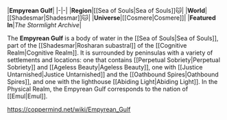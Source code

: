 |**Empyrean Gulf**|
|-|-|
|**Region**|[[Sea of Souls\|Sea of Souls]]🐱︎|
|**World**|[[Shadesmar\|Shadesmar]]🐱︎|
|**Universe**|[[Cosmere\|Cosmere]]|
|**Featured In**|*The Stormlight Archive*|

The **Empyrean Gulf** is a body of water in the [[Sea of Souls\|Sea of Souls]], part of the [[Shadesmar\|Rosharan subastral]] of the [[Cognitive Realm\|Cognitive Realm]]. It is surrounded by peninsulas with a variety of settlements and locations: one that contains [[Perpetual Sobriety\|Perpetual Sobriety]] and [[Ageless Beauty\|Ageless Beauty]], one with [[Justice Untarnished\|Justice Untarnished]] and the [[Oathbound Spires\|Oathbound Spires]], and one with the lighthouse [[Abiding Light\|Abiding Light]].
In the Physical Realm, the Empyrean Gulf corresponds to the nation of [[Emul\|Emul]].



https://coppermind.net/wiki/Empyrean_Gulf